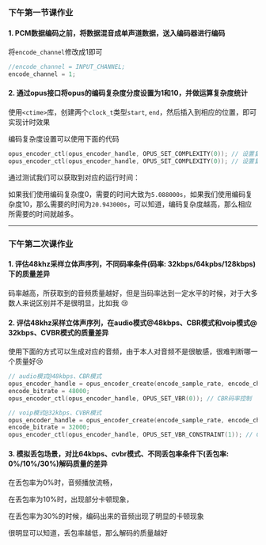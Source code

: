 ### 下午第一节课作业

#### 1. PCM数据编码之前，将数据混音成单声道数据，送入编码器进行编码

将`encode_channel`修改成1即可

```c++
//encode_channel = INPUT_CHANNEL; 
encode_channel = 1;
```



#### 2. 通过opus接口将opus的编码复杂度分度设置为1和10，并做运算复杂度统计

使用`<ctime>`库，创建两个`clock_t`类型`start`, `end`，然后插入到相应的位置，即可实现计时效果

编码复杂度设置可以使用下面的代码

```c++
opus_encoder_ctl(opus_encoder_handle, OPUS_SET_COMPLEXITY(0)); // 设置复杂度0
opus_encoder_ctl(opus_encoder_handle, OPUS_SET_COMPLEXITY(0)); // 设置复杂度为10
```

通过测试我们可以获取到对应的运行时间：

如果我们使用编码复杂度0，需要的时间大致为`5.088000s`，如果我们使用编码复杂度10，那么需要的时间为`20.943000s`，可以知道，编码复杂度越高，那么相应所需要的时间就越多。

<hr/>

### 下午第二次课作业

#### 1. 评估48khz采样立体声序列，不同码率条件(码率: 32kbps/64kpbs/128kbps)下的质量差异

码率越高，所获取到的音频质量越好，但是当码率达到一定水平的时候，对于大多数人来说区别并不是很明显，比如我 :cry:



#### 2. 评估48khz采样立体声序列，在audio模式@48kbps、CBR模式和voip模式@ 32kbps、CVBR模式的质量差异

使用下面的方式可以生成对应的音频，由于本人对音频不是很敏感，很难判断哪一个质量好:cry:

```c++
// audio模式@48kbps、CBR模式
opus_encoder_handle = opus_encoder_create(encode_sample_rate, encode_channel, OPUS_APPLICATION_AUDIO, &error); // 设置为audio编码
encode_bitrate = 48000;
opus_encoder_ctl(opus_encoder_handle, OPUS_SET_VBR(0)); // CBR码率控制

// voip模式@32kbps、CVBR模式
opus_encoder_handle = opus_encoder_create(encode_sample_rate, encode_channel, OPUS_APPLICATION_VOIP, &error); // 设置为audio编码
encode_bitrate = 32000;
opus_encoder_ctl(opus_encoder_handle, OPUS_SET_VBR_CONSTRAINT(1)); // CVBR码率控制
```



#### 3. 模拟丢包场景，对比64kbps、cvbr模式、不同丢包率条件下(丢包率: 0%/10%/30%)解码质量的差异

在丢包率为0%时，音频播放流畅，

在丢包率为10%时，出现部分卡顿现象，

在丢包率为30%的时候，编码出来的音频出现了明显的卡顿现象

很明显可以知道，丢包率越低，那么解码的质量越好